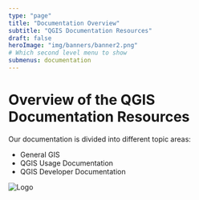 ```yaml
---
type: "page"
title: "Documentation Overview"
subtitle: "QGIS Documentation Resources"
draft: false
heroImage: "img/banners/banner2.png"
# Which second level menu to show
submenus: documentation
---
```


# Overview of the QGIS Documentation Resources

Our documentation is divided into different topic areas:

* General GIS
* QGIS Usage Documentation
* QGIS Developer Documentation

![Logo](/img/favicon/apple-touch-icon.png)